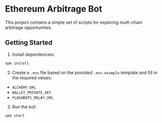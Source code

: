 # Ethereum Arbitrage Bot

This project contains a simple set of scripts for exploring multi-chain arbitrage opportunities.

## Getting Started

1. Install dependencies:

```bash
npm install
```

2. Create a `.env` file based on the provided `.env.example` template and fill in the required values:

- `ALCHEMY_URL`
- `WALLET_PRIVATE_KEY`
- `FLASHBOTS_RELAY_URL`

3. Run the bot:

```bash
npm start
```

